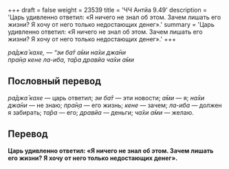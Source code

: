 +++
draft = false
weight = 23539
title = 'ЧЧ Антйа 9.49'
description = 'Царь удивленно ответил: «Я ничего не знал об этом. Зачем лишать его жизни? Я хочу от него только недостающих денег».'
summary = 'Царь удивленно ответил: «Я ничего не знал об этом. Зачем лишать его жизни? Я хочу от него только недостающих денег».'
+++

_ра̄джа̄ кахе, — “эи ба̄т а̄ми на̄хи джа̄ни  
пра̄н̣а кене ла-иба, та̄ра дравйа ча̄хи а̄ми_

## Пословный перевод

_ра̄джа̄_ _кахе_ — царь ответил; _эи_ _ба̄т_ — эти новости; _а̄ми_ — я; _на̄хи_ _джа̄ни_ — не знаю; _пра̄н̣а_ — его жизнь; _кене_ — зачем; _ла_\-_иба_ — должен я забирать; _та̄ра_ — его; _дравйа_ — деньги; _ча̄хи_ _а̄ми_ — желаю.

## Перевод

**Царь удивленно ответил: «Я ничего не знал об этом. Зачем лишать его жизни? Я хочу от него только недостающих денег».**
